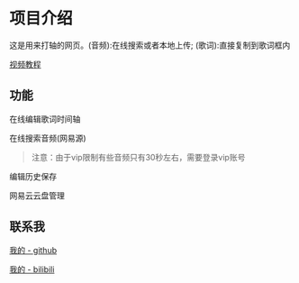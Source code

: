 # 项目介绍

这是用来打轴的网页。(音频):在线搜索或者本地上传; (歌词):直接复制到歌词框内

[视频教程](https://www.bilibili.com/video/BV1vf4y1c7co/?spm_id_from=333.999.0.0)

## 功能

在线编辑歌词时间轴

在线搜索音频(网易源)

> 注意：由于vip限制有些音频只有30秒左右，需要登录vip账号

编辑历史保存

网易云云盘管理

## 联系我

[我的 - github](https://github.com/chenmijiang)

[我的 - bilibili](https://space.bilibili.com/442642038)
